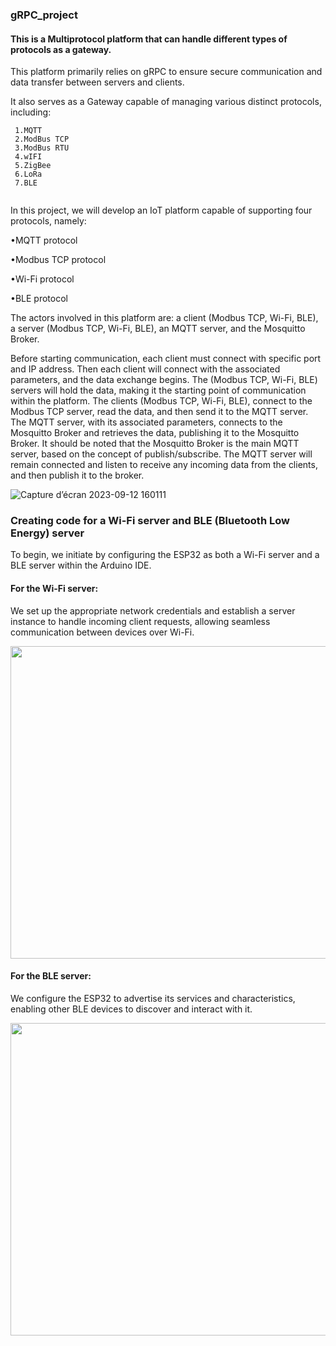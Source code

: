 ### gRPC_project

#### This is a Multiprotocol platform that can handle different types of protocols as a gateway.


This platform primarily relies on gRPC to ensure secure communication and data transfer between servers and clients. 

It also serves as a Gateway capable of managing various distinct protocols, including:

```
 1.MQTT
 2.ModBus TCP
 3.ModBus RTU 
 4.wIFI
 5.ZigBee
 6.LoRa
 7.BLE


```

In this project, we will develop an IoT platform capable of supporting four protocols, namely:

•MQTT protocol

•Modbus TCP protocol

•Wi-Fi protocol

•BLE protocol


The actors involved in this platform are: a client (Modbus TCP, Wi-Fi, BLE), a server (Modbus
TCP, Wi-Fi, BLE), an MQTT server, and the Mosquitto Broker.

Before starting communication, each client must connect with specific port and IP address.
Then each client will connect with the associated parameters, and the data exchange begins.
The (Modbus TCP, Wi-Fi, BLE) servers will hold the data, making it the starting point of
communication within the platform. The clients (Modbus TCP, Wi-Fi, BLE), connect to the
Modbus TCP server, read the data, and then send it to the MQTT server. The MQTT server,
with its associated parameters, connects to the Mosquitto Broker and retrieves the data,
publishing it to the Mosquitto Broker.
It should be noted that the Mosquitto Broker is the main MQTT server, based on the concept of
publish/subscribe. 
The MQTT server will remain connected and listen to receive any incoming data from the
clients, and then publish it to the broker.

![Capture d’écran 2023-09-12 160111](https://github.com/AbirOuerghi072/gRPC_project/assets/144790093/8e4dcffb-eae1-4f8d-ba93-c850f4cd8319)

### Creating code for a Wi-Fi server and BLE (Bluetooth Low Energy) server

To begin, we initiate by configuring the ESP32 as both a Wi-Fi server and a BLE server within the Arduino IDE. 
#### For the Wi-Fi server:
We set up the appropriate network credentials and establish a server instance to handle incoming client requests, allowing seamless communication between devices over Wi-Fi. 

<img src="https://github.com/AbirOuerghi072/gRPC_project/assets/144790093/000c97bf-15e5-443b-9dfd-f00cba159b5a" width="600" height="500">
 
#### For the BLE server:
We configure the ESP32 to advertise its services and characteristics, enabling other BLE devices to discover and interact with it. 

<img src="https://github.com/AbirOuerghi072/gRPC_project/assets/144790093/000c97bf-15e5-443b-9dfd-f00cba159b5a" width="600" height="500">
